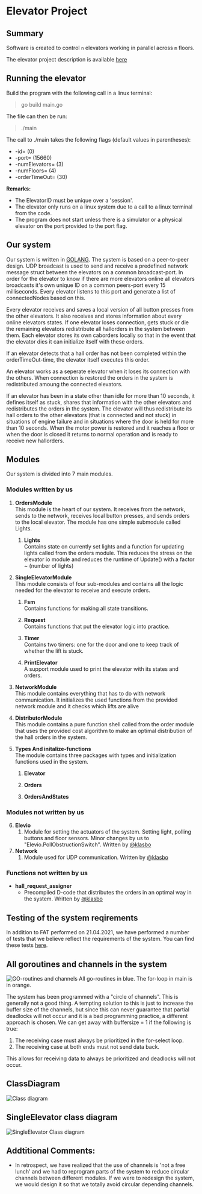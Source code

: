 Elevator Project
================


Summary
-------
Software is created to control  `n` elevators working in parallel across `m`  floors.

The elevator project description is available [here](https://github.com/TTK4145/Project)

## Running the elevator
Build the program with the following call in a linux terminal:
> go build main.go

The file can then be run:
> ./main 

The call to ./main takes the following flags (default values in parentheses):
- -id= (0)
- -port= (15660)
- -numElevators= (3)
- -numFloors= (4)
- -orderTimeOut= (30)

**Remarks:** <br />
- The ElevatorID must be unique over a 'session'.
- The elevator only runs on a linux system due to a call to a linux terminal from the code.
- The program does not start unless there is a simulator or a physical elevator on the port provided to the port flag. 

## Our system
Our system is written in [GOLANG](https://golang.org). The system is based on a peer-to-peer design. UDP broadcast is used to send and receive a predefined network message struct between the elevators on a common broadcast-port. In order for the elevator to know if there are more elevators online all elevators broadcasts it's own unique ID on a common peers-port every 15 milliseconds. Every elevator listens to this port and generate a list of connectedNodes based on this. 

Every elevator receives and saves a local version of all button presses from the other elevators. It also receives and stores information about every online elevators states. If one elevator loses connection, gets stuck or die the remaining elevators redistribute all hallorders in the system between them. Each elevator stores its own caborders locally so that in the event that the elevator dies it can initialize itself with these orders.

If an elevator detects that a hall order has not been completed within the orderTimeOut-time, the elevator itself executes this order. 

An elevator works as a seperate elevator when it loses its connection with the others. When connection is restored the orders in the system is redistributed amoung the connected elevators. 

If an elevator has been in a state other than idle for more than 10 seconds, it defines itself as stuck, shares that information with the other elevators and redistributes the orders in the system. The elevator will thus redistribute its hall orders to the other elevators (that is connected and not stuck) in situations of engine failure and in situations where the door is held for more than 10 seconds. When the motor power is restored and it reaches a floor or when the door is closed it returns to normal operation and is ready to receive new hallorders. 


## Modules 

Our system is divided into 7 main modules. 


### Modules written by us
1.  **OrdersModule** <br />
    This module is the heart of our system. It receives from the network, sends to the network, receives local button presses, and sends orders to the local elevator. The module has one simple submodule called Lights.
    1.  **Lights** <br />
    Contains state on currently set lights and a function for updating lights called from the orders module. This reduces the stress on the elevator io module and reduces the runtime of Update() with a factor ~ (number of lights)

2.  **SingleElevatorModule** <br />
    This module consists of four sub-modules and contains all the logic needed for the elevator to receive and execute orders.
    1.  **Fsm** <br />
    Contains functions for making all state transitions.

    2.   **Request** <br />
    Contains functions that put the elevator logic into practice.

    3.   **Timer** <br />
    Contains two timers: one for the door and one to keep track of whether the lift is stuck.

    4.   **PrintElevator** <br />
    A support module used to print the elevator with its states and orders.

3.  **NetworkModule** <br />
    This module contains everything that has to do with network communication. It initializes the used functions from the provided network module and it checks which lifts are alive

4.  **DistributorModule** <br />
    This module contains a pure function shell called from the order module that uses the provided cost algorithm to make an optimal distribution of the hall orders in the system.

5.  **Types And initalize-functions** <br />
    The module contains three packages with types and initialization functions used in the system.
    1.   **Elevator** <br />
    
    2.   **Orders** <br />

    3.   **OrdersAndStates** <br />

### Modules not written by us
6.  **Elevio**
    1. Module for setting the actuators of the system. Setting light, polling buttons and floor sensors. Minor changes by us to "Elevio.PollObstructionSwitch". Written by [@klasbo](https://github.com/klasbo)
7.  **Network**
    1. Module used for UDP communication. Written by [@klasbo](https://github.com/klasbo)

### Functions not written by us
- **hall_request_assigner**
    - Precompiled D-code that distributes the orders in an optimal way in the system. Written by [@klasbo](https://github.com/klasbo)

## Testing of the system reqirements
In addition to FAT performed on 21.04.2021, we have performed a number of tests that we believe reflect the requirements of the system. You can find these tests [here](https://github.com/TTK4145-Students-2021/project-gruppe48/blob/master/Files_for_readme/testing.md).


## All goroutines and channels in the system
![GO-routines and channels](https://github.com/TTK4145-Students-2021/project-gruppe48/blob/master/Files_for_readme/goroutines.png)
All go-routines in blue. The for-loop in main is in orange.

The system has been programmed with a "circle of channels". This is generally not a good thing. A tempting solution to this is just to increase the buffer size of the channels, but since this can never guarantee that partial deadlocks will not occur and it is a bad programming practice, a different approach is chosen. We can get away with buffersize = 1 if the following is true:

1. The receiving case must always be prioritized in the for-select loop.
2. The receiving case at both ends must not send data back.

This allows for receiving data to always be prioritized and deadlocks will not occur.
    
## ClassDiagram
![Class diagram](https://github.com/TTK4145-Students-2021/project-gruppe48/blob/master/Files_for_readme/Classdiagram.png)


## SingleElevator class diagram
![SingleElevator Class diagram](https://github.com/TTK4145-Students-2021/project-gruppe48/blob/master/Files_for_readme/SingleElevator.png)

## Addtitional Comments: 
- In retrospect, we have realized that the use of channels is 'not a free lunch' and we had to reprogram parts of the system to reduce circular channels between different modules. If we were to redesign the system, we would design it so that we totally avoid circular depending channels.
